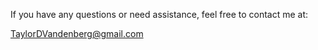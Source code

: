 <!DOCTYPE html>
<html lang="en">
<head>
  <meta charset="UTF-8">
  <meta name="viewport" content="width=device-width, initial-scale=1.0">
  <title>Taylor Vandenberg Developer Support</title>
</head>
<body>
  <p>If you have any questions or need assistance, feel free to contact me at:</p>
  <p><a href="mailto:TaylorDVandenberg@gmail.com">TaylorDVandenberg@gmail.com</a></p>
</body>   

</html>
